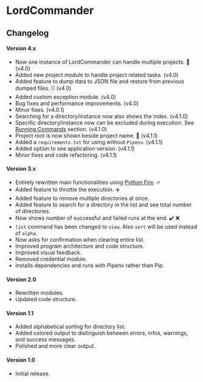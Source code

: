 # LordCommander

Changelog
-----

#### Version 4.x

- Now one instance of LordCommander can handle multiple projects. 🤹 (v4.0)
- Added new project module to handle project related tasks. (v4.0)
- Added feature to dump data to JSON file and restore from previous dumped files. 🗄 (v4.0)
- Added custom exception module. (v4.0)
- Bug fixes and performance improvements. (v4.0)
- Minor fixes. (v4.0.1)
- Searching for a directory/instance now also shows the index. (v4.1.0)
- Specific directory/instance now can be excluded during execution. See
[Running Commands](readme.md#exclude-directoryinstance-from-execution) section. (v4.1.0)
- Project root is now shown beside project name. 📂 (v4.1.1)
- Added a `requirements.txt` for using without `Pipenv`. (v4.1.1)
- Added option to see application version. (v4.1.1)
- Minor fixes and code refactoring. (v4.1.1)

#### Version 3.x

- Entirely rewritten main functionalities using [Python Fire](https://github.com/google/python-fire). 🔥
- Added feature to throttle the execution. ✈️
- Added feature to remove multiple directories at once.
- Added feature to search for a directory in the list and see total number of directories.
- Now shows number of successful and failed runs at the end. ✔️ ❌
- `list` command has been changed to `view`. Also `sort` will be used instead of `alpha`. 
- Now asks for confirmation when clearing entire list.
- Improved program architecture and code structure.
- Improved visual feedback.
- Removed credential module.
- Installs dependencies and runs with Pipenv rather than Pip.

#### Version 2.0

- Rewritten modules.
- Updated code structure.

#### Version 1.1

- Added alphabetical sorting for directory list.
- Added colored output to distinguish between errors, infos, warnings, and success messages.
- Polished and more clear output.

#### Version 1.0

- Initial release.
